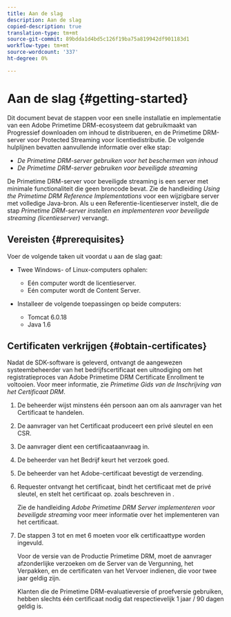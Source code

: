 ```yaml
---
title: Aan de slag
description: Aan de slag
copied-description: true
translation-type: tm+mt
source-git-commit: 89bdda1d4bd5c126f19ba75a819942df901183d1
workflow-type: tm+mt
source-wordcount: '337'
ht-degree: 0%

---
```



# Aan de slag {#getting-started}

Dit document bevat de stappen voor een snelle installatie en implementatie van een Adobe Primetime DRM-ecosysteem dat gebruikmaakt van Progressief downloaden om inhoud te distribueren, en de Primetime DRM-server voor Protected Streaming voor licentiedistributie. De volgende hulplijnen bevatten aanvullende informatie over elke stap:

* *De Primetime DRM-server gebruiken voor het beschermen van inhoud*
* *De Primetime DRM-server gebruiken voor beveiligde streaming*

De Primetime DRM-server voor beveiligde streaming is een server met minimale functionaliteit die geen broncode bevat. Zie de handleiding *Using the Primetime DRM Reference Implementations* voor een wijzigbare server met volledige Java-bron. Als u een Referentie-licentieserver instelt, die de stap *Primetime DRM-server instellen en implementeren voor beveiligde streaming (licentieserver)* vervangt.

## Vereisten {#prerequisites}

Voer de volgende taken uit voordat u aan de slag gaat:

* Twee Windows- of Linux-computers ophalen:

   * Eén computer wordt de licentieserver.
   * Eén computer wordt de Content Server.

* Installeer de volgende toepassingen op beide computers:

   * Tomcat 6.0.18
   * Java 1.6

## Certificaten verkrijgen {#obtain-certificates}

Nadat de SDK-software is geleverd, ontvangt de aangewezen systeembeheerder van het bedrijfscertificaat een uitnodiging om het registratieproces van Adobe Primetime DRM Certificate Enrollment te voltooien. Voor meer informatie, zie *Primetime Gids van de Inschrijving van het Certificaat DRM*.

1. De beheerder wijst minstens één persoon aan om als aanvrager van het Certificaat te handelen.
1. De aanvrager van het Certificaat produceert een privé sleutel en een CSR.
1. De aanvrager dient een certificaataanvraag in.
1. De beheerder van het Bedrijf keurt het verzoek goed.
1. De beheerder van het Adobe-certificaat bevestigt de verzending.
1. Requester ontvangt het certificaat, bindt het certificaat met de privé sleutel, en stelt het certificaat op. zoals beschreven in .

   Zie de handleiding *Adobe Primetime DRM Server implementeren voor beveiligde streaming* voor meer informatie over het implementeren van het certificaat.
1. De stappen 3 tot en met 6 moeten voor elk certificaattype worden ingevuld.

   Voor de versie van de Productie Primetime DRM, moet de aanvrager afzonderlijke verzoeken om de Server van de Vergunning, het Verpakken, en de certificaten van het Vervoer indienen, die voor twee jaar geldig zijn.

   Klanten die de Primetime DRM-evaluatieversie of proefversie gebruiken, hebben slechts één certificaat nodig dat respectievelijk 1 jaar / 90 dagen geldig is.
